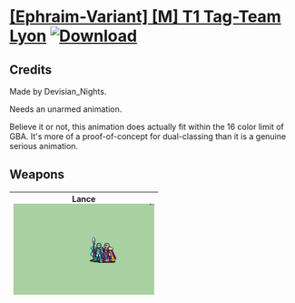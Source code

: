 # [\[Ephraim-Variant\] \[M\] T1 Tag-Team Lyon](./) [![Download](https://img.shields.io/badge/Download-%5BEphraim--Variant%5D%20%5BM%5D%20T1%20Tag-Team%20Lyon-red)](https://minhaskamal.github.io/DownGit/#/home?url=https://github.com/Klokinator/FE-Repo/tree/main/Battle%20Animations/Lords%20-%20FE8%20Types/%5BEphraim-Variant%5D%20%5BM%5D%20T1%20Tag-Team%20Lyon)
## Credits

Made by Devisian_Nights.

Needs an unarmed animation.

Believe it or not, this animation does actually fit within the 16 color limit of GBA. It's more of a proof-of-concept for dual-classing than it is a genuine serious animation.

## Weapons

| <b>Lance</b><br/><img alt="Lance animation" src="./2.%20Lance/Lance.gif"/> |
| :---: |
